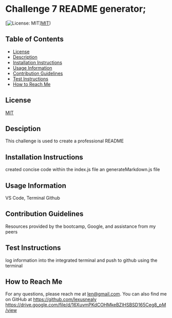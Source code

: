 # Challenge 7 README generator;


[![License: MIT](https://img.shields.io/badge/License-MIT-yellow.svg)][MIT](https://opensource.org/licenses/MIT))

## Table of Contents
- [License](#license)
- [Description](#description)
- [Installation Instructions](#installation-instructions)
- [Usage Information](#usage-information)
- [Contribution Guidelines](#contribution-guidelines)
- [Test Instructions](#test-instructions)
- [How to Reach Me](#how-to-reach-me)

## License
[MIT](https://opensource.org/licenses/MIT)

## Desciption
This challenge is used to create a professional README

## Installation Instructions
created concise code within the index.js file an generateMarkdown.js file

## Usage Information
VS Code, Terminal Github

## Contribution Guidelines
Resources provided by the bootcamp, Google, and assistance from my peers

## Test Instructions
log information into the integrated terminal and push to github using the terminal

## How to Reach Me
For any questions, please reach me at len@gmail.com. You can also find me on GitHub at https://github.com/lexusnealy 
https://drive.google.com/file/d/16XuvmPKdCOHMkeBZlHSBSD165Ceg8_pM/view

    
